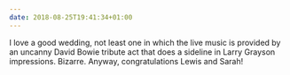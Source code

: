 ```yaml
---
date: 2018-08-25T19:41:34+01:00
---
```

I love a good wedding, not least one in which the live music is provided by an uncanny David Bowie tribute act that does a sideline in Larry Grayson impressions. Bizarre. Anyway, congratulations Lewis and Sarah!
